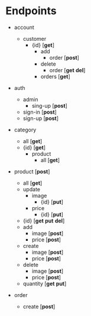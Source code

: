 # Endpoints

- account
  - customer
    - {id} [**get**]
      - add
        - order [**post**]
      - delete
        - order [**get** **del**]
      - orders [**get**]

- auth
  - admin
    - sing-up [**post**]
  - sign-in [**post**]
  - sign-up [**post**]

- category
  - all [**get**]
  - {id} [**get**]
    - product
      - all [**get**]

- product [**post**]
  - all [**get**]
  - update
    - image
      - {id} [**put**]
    - price
      - {id} [**put**]
  - {id} [**get** **put** **del**]
  - add
    - image [**post**]
    - price [**post**]
  - create
      - image [**post**]
      - price [**post**]
  - delete
      - image [**post**]
      - price [**post**]
  - quantity [**get** **put**]

- order
  - create [**post**]